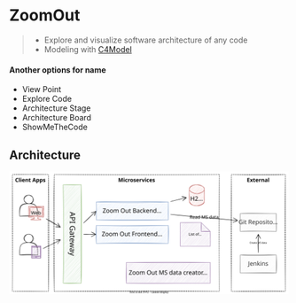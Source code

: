 # ZoomOut
> * Explore and visualize software architecture of any code 
> * Modeling with [C4Model](https://c4model.com/)

#### Another options for name
* View Point 
* Explore Code
* Architecture Stage
* Architecture Board
* ShowMeTheCode

## Architecture
![](docs/zoom-out-architecture.drawio.svg)